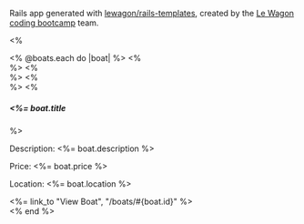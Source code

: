 Rails app generated with [lewagon/rails-templates](https://github.com/lewagon/rails-templates), created by the [Le Wagon coding bootcamp](https://www.lewagon.com) team.




<% <div class="row row-cols-1 row-cols-md-2 g-4">
      <% @boats.each do |boat| %>
        <% <div class="col"> %>
          <% <div class="card h-100"> %>
            <% <div class="card-body"> %>
              <% <h5 class="card-title"><%= boat.title</h5> %>
              <p class="card-text">Description: <%= boat.description %></p>
                <p>Price: <%= boat.price %></p>
                <p>Location: <%= boat.location %></p>
                <%= link_to "View Boat", "/boats/#{boat.id}" %>
              <!-- Add more boat information as needed -->
            </div>
          </div>
        </div>
      <% end %>
    </div>
